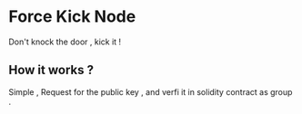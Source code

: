 # Force Kick Node
Don't knock the door , kick it !
## How it works ?
Simple , Request for the public key , and verfi it in solidity contract as group .
